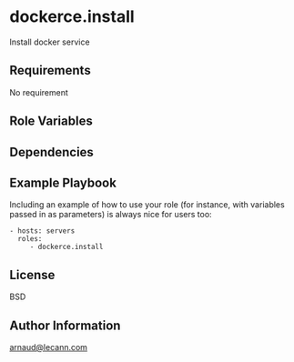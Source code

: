 dockerce.install
=========

Install docker service

Requirements
------------

No requirement

Role Variables
--------------


Dependencies
------------



Example Playbook
----------------

Including an example of how to use your role (for instance, with variables passed in as parameters) is always nice for users too:

    - hosts: servers
      roles:
         - dockerce.install

License
-------

BSD

Author Information
------------------

arnaud@lecann.com

